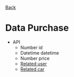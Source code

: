 [Back](../)

# Data Purchase

- API
  - Number id
  - Datetime datetime
  - Number price
  - [Related user](./user.md)
  - [Related car](./car.md)
